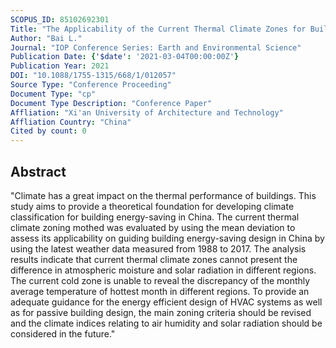```yaml
---
SCOPUS_ID: 85102692301
Title: "The Applicability of the Current Thermal Climate Zones for Building Energy-Saving Design of China"
Author: "Bai L."
Journal: "IOP Conference Series: Earth and Environmental Science"
Publication Date: {'$date': '2021-03-04T00:00:00Z'}
Publication Year: 2021
DOI: "10.1088/1755-1315/668/1/012057"
Source Type: "Conference Proceeding"
Document Type: "cp"
Document Type Description: "Conference Paper"
Affliation: "Xi'an University of Architecture and Technology"
Affliation Country: "China"
Cited by count: 0
---
```


## Abstract
"Climate has a great impact on the thermal performance of buildings. This study aims to provide a theoretical foundation for developing climate classification for building energy-saving in China. The current thermal climate zoning mothed was evaluated by using the mean deviation to assess its applicability on guiding building energy-saving design in China by using the latest weather data measured from 1988 to 2017. The analysis results indicate that current thermal climate zones cannot present the difference in atmospheric moisture and solar radiation in different regions. The current cold zone is unable to reveal the discrepancy of the monthly average temperature of hottest month in different regions. To provide an adequate guidance for the energy efficient design of HVAC systems as well as for passive building design, the main zoning criteria should be revised and the climate indices relating to air humidity and solar radiation should be considered in the future."
